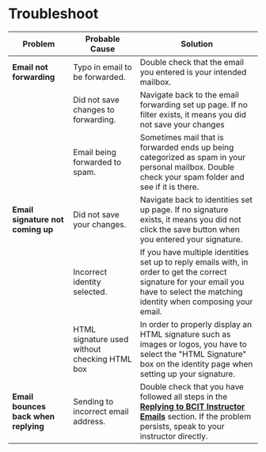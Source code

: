 # Troubleshoot

| **Problem** |  **Probable Cause**              | **Solution** |
|------------------------------|--------------------------------------------------|-------------------------------------------|
|**Email not forwarding** | Typo in email to be forwarded. | Double check that the email you entered is your intended mailbox. |
| | Did not save changes to forwarding. | Navigate back to the email forwarding set up page. If no filter exists, it means you did not save your changes |
| | Email being forwarded to spam. | Sometimes mail that is forwarded ends up being categorized as spam in your personal mailbox. Double check your spam folder and see if it is there. |
|**Email signature not coming up**| Did not save your changes. | Navigate back to identities set up page. If no signature exists, it means you did not click the save button when you entered your signature. |
| | Incorrect identity selected. | If you have multiple identities set up to reply emails with, in order to get the correct signature for your email you have to select the matching identity when composing your email. |
| | HTML signature used without checking HTML box | In order to properly display an HTML signature such as images or logos, you have to select the "HTML Signature" box on the identity page when setting up your signature. |
|**Email bounces back when replying** | Sending to incorrect email address. | Double check that you have followed all steps in the [**Replying to BCIT Instructor Emails**](./Task-3.md) section. If the problem persists, speak to your instructor directly.|
